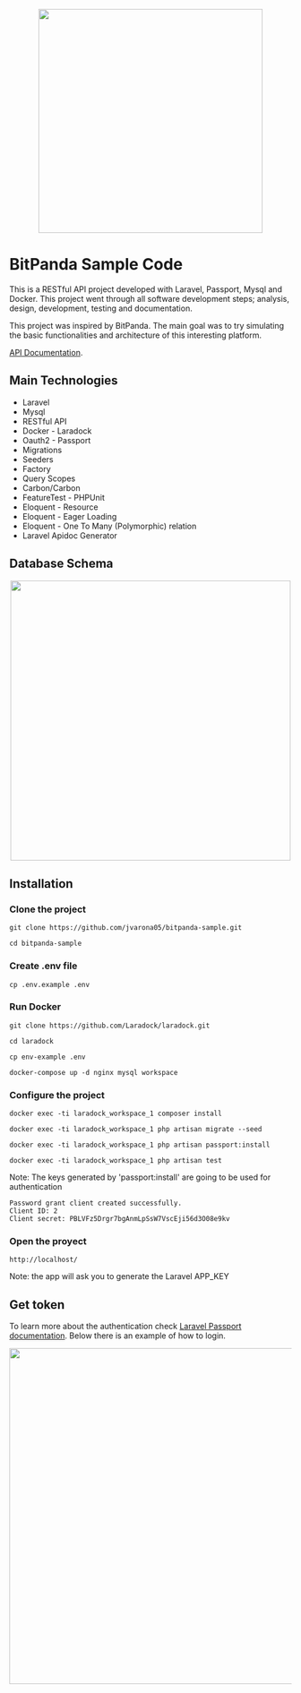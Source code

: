 <p align="center"><img src="https://theme.zdassets.com/theme_assets/624144/6a8455c16fd14684884098941e1317cc5173b353.png" width="400"></p>

# BitPanda Sample Code

This is a RESTful API project developed with Laravel, Passport, Mysql and Docker. This project went through all software development steps; analysis, design, development, testing and documentation.

This project was inspired by BitPanda. The main goal was to try simulating the basic functionalities and architecture of this interesting platform.

[API Documentation](https://jvarona05.github.io/bitpanda-sample/public/docs/).

## Main Technologies

- Laravel
- Mysql
- RESTful API
- Docker - Laradock
- Oauth2 - Passport
- Migrations
- Seeders
- Factory
- Query Scopes
- Carbon/Carbon
- FeatureTest - PHPUnit
- Eloquent - Resource
- Eloquent - Eager Loading
- Eloquent - One To Many (Polymorphic) relation
- Laravel Apidoc Generator

## Database Schema

<p align="center"><img src="https://i.imgur.com/Olhdq3X.png" width="500"></p>

## Installation

### Clone the project

```
git clone https://github.com/jvarona05/bitpanda-sample.git

cd bitpanda-sample
```

### Create .env file

```
cp .env.example .env
```

### Run Docker

```
git clone https://github.com/Laradock/laradock.git

cd laradock

cp env-example .env

docker-compose up -d nginx mysql workspace 
```

### Configure the project

```
docker exec -ti laradock_workspace_1 composer install

docker exec -ti laradock_workspace_1 php artisan migrate --seed

docker exec -ti laradock_workspace_1 php artisan passport:install

docker exec -ti laradock_workspace_1 php artisan test
```

Note: The keys generated by 'passport:install' are going to be used for authentication
```
Password grant client created successfully.
Client ID: 2
Client secret: PBLVFz5Drgr7bgAnmLpSsW7VscEji56d3O08e9kv
```

### Open the proyect

```
http://localhost/
```
 
 Note: the app will ask you to generate the Laravel APP_KEY

 ## Get token

To learn more about the authentication check [Laravel Passport documentation](https://laravel.com/docs/7.x/passport). Below there is an example of how to login.

<p align="center"><img src="https://i.imgur.com/lW6faS9.png" width="600"></p>
